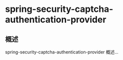 # spring-security-captcha-authentication-provider

## 概述

spring-security-captcha-authentication-provider 概述...